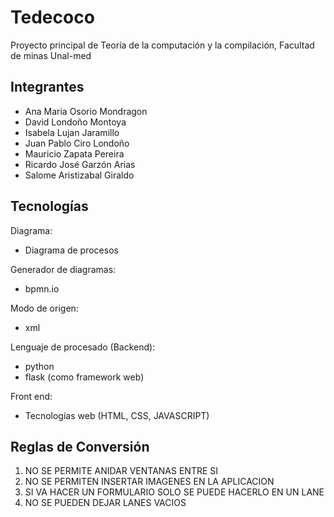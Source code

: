 # Tedecoco

Proyecto principal de Teoría de la computación y la compilación,
Facultad de minas Unal-med

## Integrantes

+ Ana Maria Osorio Mondragon
+ David Londoño Montoya
+ Isabela Lujan Jaramillo
+ Juan Pablo Ciro Londoño
+ Mauricio Zapata Pereira
+ Ricardo José Garzón Arias
+ Salome Aristizabal Giraldo

## Tecnologías

Diagrama:
+ Diagrama de procesos

Generador de diagramas:
+ bpmn.io

Modo de origen:
+ xml

Lenguaje de procesado (Backend):
+ python
+ flask (como framework web)

Front end:
+ Tecnologías web (HTML, CSS, JAVASCRIPT)

## Reglas de Conversión
1. NO SE PERMITE ANIDAR VENTANAS ENTRE SI 
2. NO SE PERMITEN INSERTAR IMAGENES EN LA APLICACION
3. SI VA HACER UN FORMULARIO SOLO SE PUEDE HACERLO EN UN LANE
4. NO SE PUEDEN DEJAR LANES VACIOS
